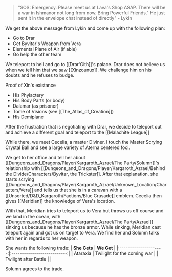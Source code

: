>"SOS: Emergency. Please meet us at Lava's Shop ASAP. There will be a war in Ishmanor not long from now. Bring Powerful Friends." He just sent it in the envelope chat instead of directly" - Lykin

We get the above message from Lykin and come up with the following plan:
- Go to Drar
- Get Byvitar's Weapon from Vera
- Elemental Plane of Air (if able)
- Go help the other team

We teleport to hell and go to [[Drar'Gith]]'s palace. Drar does not believe us when we tell him that we saw [[Xinzounux]]. We challenge him on his doubts and he refuses to budge. 

Proof of Xin's existance
- His Phylactery
- His Body Parts (or body)
- Dalamar (as prisoner)
- Tome of Visions (see [[The_Atlas_of_Creation]])
- His Demiplane

After the frustration that is negotiating with Drar, we decide to teleport out and achieve a different goal and teleport to the [[Malachite League]]

While there, we meet Cecelia, a master Diviner. I touch the Master Scrying Crystal Ball and see a large variety of Aterna centered foci. 

We get to her office and tell her about [[Dungeons_and_Dragons/Player/Kargaroth_Azrael/The Party/Solumn]]'s relationship with [[Dungeons_and_Dragons/Player/Kargaroth_Azrael/Behind the Divide/Characters/Byvitar, the Trickster]]. After that explanation, she starts scrying [[Dungeons_and_Dragons/Player/Kargaroth_Azrael/Unknown_Location/Characters/Vera]] and tells us that she is in a caravan with a [[Unsorted/D&D_Kargaroth/Factions/Blue Crusade]] emblem. Cecelia then gives [[Meridian]] the knowledge of Vera's location. 

With that, Meridian tries to teleport us to Vera but throws us off course and we land in the ocean, with [[Dungeons_and_Dragons/Player/Kargaroth_Azrael/The Party/Azrael]] sinking us because he has the bronze armor. While sinking, Meridian cast teleport again and got us on target to Vera. We find her and Solumn talks with her in regards to her weapon. 

She wants the following trade:
|     **She Gets**      |         **We Get**          |
|:---------------------:|:---------------------------:|
|       Ataraxia        | Twilight for the coming war | 
| Twilight after Battle |                             |

Solumn agrees to the trade. 